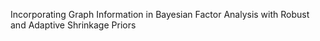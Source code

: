 Incorporating Graph Information in Bayesian Factor Analysis with Robust and Adaptive Shrinkage Priors
